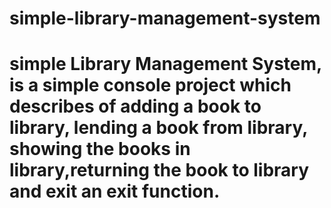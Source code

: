 # simple-library-management-system 
# simple Library Management System,  is a simple console project which describes of adding a book to library, lending a book from library, showing the books in library,returning the book to library and exit an exit function.
